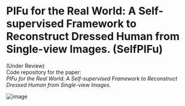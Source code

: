 # PIFu for the Real World: A Self-supervised Framework to Reconstruct Dressed Human from Single-view Images. (SelfPIFu)<br />
(Under Review)<br />
Code repository for the paper:<br />
*PIFu for the Real World: A Self-supervised Framework to Reconstruct Dressed Human from Single-view Images.*

![image](https://github.com/X-zhangyang/SelfPIFu--PIFu-for-the-Real-World/blob/main/Images/pipeline_s_r.png)

